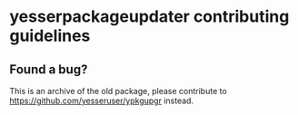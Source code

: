 # yesserpackageupdater contributing guidelines

## Found a bug?
This is an archive of the old package, please contribute to https://github.com/yesseruser/ypkgupgr instead.